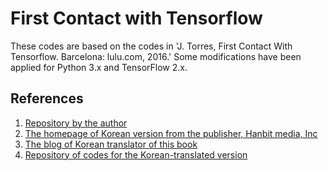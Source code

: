 # First Contact with Tensorflow

These codes are based on the codes in 'J. Torres, First Contact With Tensorflow. Barcelona: lulu.com, 2016.' Some modifications have been applied for Python 3.x and TensorFlow 2.x.

## References
1. [Repository by the author](https://github.com/jorditorresBCN/FirstContactWithTensorFlow)
1. [The homepage of Korean version from the publisher, Hanbit media, Inc](http://www.hanbit.co.kr/store/books/look.php?p_code=B3286570432)
1. [The blog of Korean translator of this book](https://tensorflow.blog/%ED%85%90%EC%84%9C%ED%94%8C%EB%A1%9C-%EC%B2%AB%EA%B1%B8%EC%9D%8C/)
1. [Repository of codes for the Korean-translated version](https://github.com/rickiepark/first-steps-with-tensorflow)
